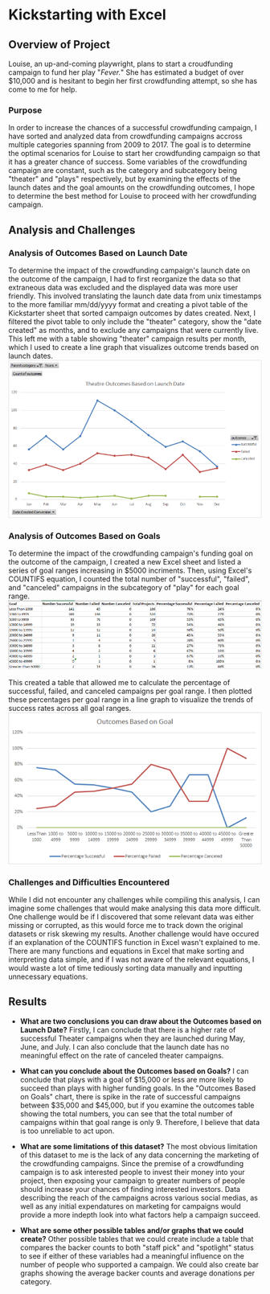 # Kickstarting with Excel

## Overview of Project
Louise, an up-and-coming playwright, plans to start a croudfunding campaign to fund her play "*Fever.*" She has estimated a budget of over $10,000 and is hesitant to begin her first crowdfunding attempt, so she has come to me for help. 

### Purpose
In order to increase the chances of a successful crowdfunding campaign, I have sorted and analyzed data from crowdfunding campaigns accross multiple categories spanning from 2009 to 2017. The goal is to determine the optimal scenarios for Louise to start her crowdfunding campaign so that it has a greater chance of success. Some variables of the crowdfunding campaign are constant, such as the category and subcategory being "theater" and "plays" respectively, but by examining the effects of the launch dates and the goal amounts on the crowdfunding outcomes, I hope to determine the best method for Louise to proceed with her crowdfunding campaign.  

## Analysis and Challenges

### Analysis of Outcomes Based on Launch Date
To determine the impact of the crowdfunding campaign's launch date on the outcome of the campaign, I had to first reorganize the data so that extraneous data was excluded and the displayed data was more user friendly. This involved translating the launch date data from unix timestamps to the more familiar mm/dd/yyyy format and creating a pivot table of the Kickstarter sheet that sorted campaign outcomes by dates created. Next, I filtered the pivot table to only include the "theater" category, show the "date created" as months, and to exclude any campaigns that were currently live. This left me with a table showing "theater" campaign results per month, which I used to create a line graph that visualizes outcome trends based on launch dates. 
![line graph](Resources/Theatre_Outcomes_vs_Launch.png)

### Analysis of Outcomes Based on Goals
To determine the impact of the crowdfunding campaign's funding goal on the outcome of the campaign, I created a new Excel sheet and listed a series of goal ranges increasing in $5000 incriments. Then, using Excel's COUNTIFS equation, I counted the total number of "successful", "failed", and "canceled" campaigns in the subcategory of "play" for each goal range. 
![table](Resources/Outcomes_v_Goals_Table.PNG)

This created a table that allowed me to calculate the percentage of successful, failed, and canceled campaigns per goal range. I then plotted these percentages per goal range in a line graph to visualize the trends of success rates across all goal ranges.
![line graph](Resources/Outcomes_vs_Goals.png)

### Challenges and Difficulties Encountered
While I did not encounter any challenges while compiling this analysis, I can imagine some challenges that would make analysing this data more difficult. One challenge would be if I discovered that some relevant data was either missing or corrupted, as this would force me to track down the original datasets or risk skewing my results. Another challenge would have occured if an explanation of the COUNTIFS function in Excel wasn't explained to me. There are many functions and equations in Excel that make sorting and interpreting data simple, and if I was not aware of the relevant equations, I would waste a lot of time tediously sorting data manually and inputting unnecessary equations.

## Results

- **What are two conclusions you can draw about the Outcomes based on Launch Date?**
	Firstly, I can conclude that there is a higher rate of successful Theater campaigns when they are launched during May, June, and July. I can also conclude that the launch date has no meaningful effect on the rate of canceled theater campaigns.

- **What can you conclude about the Outcomes based on Goals?**
	I can conclude that plays with a goal of $15,000 or less are more likely to succeed than plays with higher funding goals. In the "Outcomes Based on Goals" chart, there is spike in the rate of successful campaigns between $35,000 and $45,000, but if you examine the outcomes table showing the total numbers, you can see that the total number of campaigns within that goal range is only 9. Therefore, I believe that data is too unreliable to act upon.

- **What are some limitations of this dataset?**
	The most obvious limitation of this dataset to me is the lack of any data concerning the marketing of the crowdfunding campaigns. Since the premise of a crowdfunding campaign is to ask interested people to invest their money into your project, then exposing your campaign to greater numbers of people should increase your chances of finding interested investors. Data describing the reach of the campaigns across various social medias, as well as any initial expendatures on marketing for campaigns would provide a more indepth look into what factors help a campaign succeed.

- **What are some other possible tables and/or graphs that we could create?**
	Other possible tables that we could create include a table that compares the backer counts to both "staff pick" and "spotlight" status to see if either of these variables had a meaningful influence on the number of people who supported a campaign. We could also create bar graphs showing the average backer counts and average donations per category.
